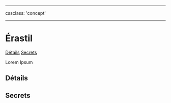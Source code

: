 
---

cssclass: 'concept'

---

# Érastil
<span class="nav">[Détails](#Détails) [Secrets](#Secrets)</span>

Lorem Ipsum

## Détails
## Secrets

